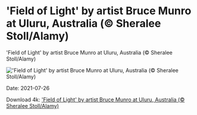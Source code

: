 # 'Field of Light' by artist Bruce Munro at Uluru, Australia (© Sheralee Stoll/Alamy)

'Field of Light' by artist Bruce Munro at Uluru, Australia (© Sheralee Stoll/Alamy)

!['Field of Light' by artist Bruce Munro at Uluru, Australia (© Sheralee Stoll/Alamy)](https://bing.com/th?id=OHR.BruceMunroUluru_EN-US9286495835_UHD.jpg&w=1024&h=576)

Date: 2021-07-26

Download 4k: ['Field of Light' by artist Bruce Munro at Uluru, Australia (© Sheralee Stoll/Alamy)](https://bing.com/th?id=OHR.BruceMunroUluru_EN-US9286495835_UHD.jpg)

